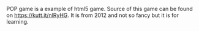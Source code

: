 POP game is a example of html5 game. Source of this game can be found on https://kutt.it/nlRyHG. It is from 2012 and not so fancy but it is for learning.